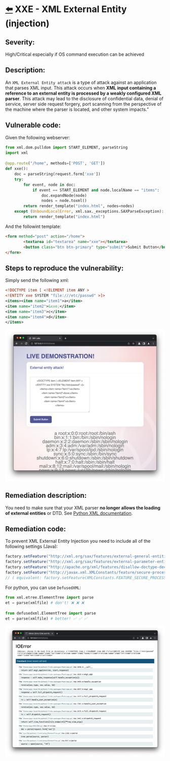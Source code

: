 # [⬅️](./README.md) XXE - XML External Entity (injection)

## Severity:
High/Critical especially if OS command execution can be achieved
## Description:
An `XML External Entity attack` is a type of attack against an application that parses XML input. This attack occurs when **XML input containing a reference to an external entity is processed by a weakly configured XML parser**. This attack may lead to the disclosure of confidential data, denial of service, server side request forgery, port scanning from the perspective of the machine where the parser is located, and other system impacts.”
## Vulnerable code:
Given the following webserver:
```python
from xml.dom.pulldom import START_ELEMENT, parseString
import xml

@app.route("/home", methods=['POST', 'GET'])
def xxe():
    doc = parseString(request.form['xxe'])
    try:
        for event, node in doc:
            if event == START_ELEMENT and node.localName == "items":
                doc.expandNode(node)
                nodes = node.toxml()
        return render_template("index.html", nodes=nodes)
    except (UnboundLocalError, xml.sax._exceptions.SAXParseException):
        return render_template("index.html")
```
And the followint template:
```html
<form method="post" action="/home">
        <textarea id="textarea" name="xxe"></textarea>
        <button class="btn btn-primary" type="submit">Submit Button</button>
</form>
```
## Steps to reproduce the vulnerability:
Simply send the following xml:
```xml
<!DOCTYPE item [ <!ELEMENT item ANY >
<!ENTITY xxe SYSTEM "file:///etc/passwd" >]>
<items><item name="item1">a</item>
<item name="item2">&xxe;</item>
<item name="item3">c</item>
<item name="item4">d</item>
</items>
```
![xxe0](./img/xxe0.png)
## Remediation description:
You need to make sure that your XML parser **no longer allows the loading of external entities** or DTD.
See [Python XML documentation](https://docs.python.org/2/library/xml.html).
## Remediation code:
To prevent XML External Entity Injection you need to include all of the following settings (Java):
```java
factory.setFeature("http://xml.org/sax/features/external-general-entities", false);
factory.setFeature("http://xml.org/sax/features/external-parameter-entities", false);
factory.setFeature("http://apache.org/xml/features/disallow-doctype-decl", true);
factory.setFeature("http://javax.xml.XMLConstants/feature/secure-processing", true);
// ( equivalent: factory.setFeature(XMLConstants.FEATURE_SECURE_PROCESSING, true);
```
For python, you can use `DefusedXML`:
```python
from xml.etree.ElementTree import parse
et = parse(xmlfile) # don't! ❌ ❌ ❌

from defusedxml.ElementTree import parse
et = parse(xmlfile) # better! ✅ ✅ ✅
```
![xxe1](./img/xxe1.png)
